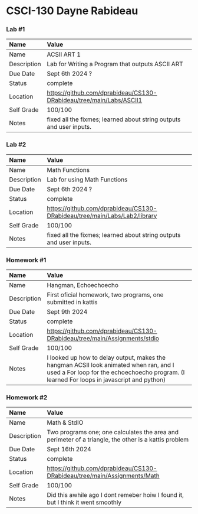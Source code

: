 # CSCI-130 Dayne Rabideau

### Lab #1

| Name | Value |
| :--- | :--- |
| Name | ACSII ART 1 |
| Description | Lab for Writing a Program that outputs ASCII ART |
| Due Date | Sept 6th 2024 ? |
| Status | complete |
| Location | https://github.com/dprabideau/CS130-DRabideau/tree/main/Labs/ASCII1 |
| Self Grade | 100/100 |
| Notes | fixed all the fixmes; learned about string outputs and user inputs. |


### Lab #2

| Name | Value |
| :--- | :--- |
| Name | Math Functions |
| Description | Lab for using Math Functions |
| Due Date | Sept 6th 2024 ? |
| Status | complete |
| Location | https://github.com/dprabideau/CS130-DRabideau/tree/main/Labs/Lab2/library |
| Self Grade | 100/100 |
| Notes | fixed all the fixmes; learned about string outputs and user inputs. |


### Homework #1

| Name | Value |
| :--- | :--- |
| Name | Hangman, Echoechoecho |
| Description | First oficial homework, two programs, one submitted in kattis |
| Due Date | Sept 9th 2024 |
| Status | complete |
| Location | https://github.com/dprabideau/CS130-DRabideau/tree/main/Assignments/stdio |
| Self Grade | 100/100 |
| Notes | I looked up how to delay output, makes the hangman ACSII look animated when ran, and I used a For loop for the echoechoecho program. (I learned For loops in javascript and python) |


### Homework #2

| Name | Value |
| :--- | :--- |
| Name | Math & StdIO |
| Description | Two programs one; one calculates the area and perimeter of a triangle, the other is a kattis problem |
| Due Date | Sept 16th 2024 |
| Status | complete |
| Location | https://github.com/dprabideau/CS130-DRabideau/tree/main/Assignments/Math |
| Self Grade | 100/100 |
| Notes | Did this awhile ago I dont remeber hoiw I found it, but I think it went smoothly |
